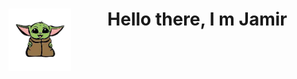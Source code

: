 <h1>

 <p align=center>
 <img src="Imagens/yoda.png" align=left width=100px>Hello there, I m Jamir </p> 
</h1>
